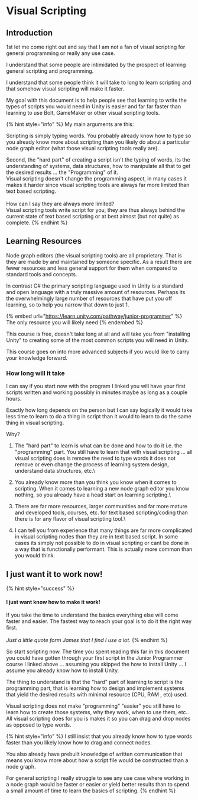 # Visual Scripting

## Introduction

1st let me come right out and say that I am not a fan of visual scripting for general programming or really any use case.&#x20;

I understand that some people are intimidated by the prospect of learning general scripting and programming.&#x20;

I understand that some people think it will take to long to learn scripting and that somehow visual scripting will make it faster.

My goal with this document is to help people see that learning to write the types of scripts you would need in Unity is easier and far far faster than learning to use Bolt, GameMaker or other visual scripting tools.

{% hint style="info" %}
My main arguments are this:

Scripting is simply typing words. You probably already know how to type so you already know more about scripting than you likely do about a particular node graph editor (what those visual scripting tools really are).



Second, the "hard part" of creating a script isn't the typing of words, its the understanding of systems, data structures, how to manipulate all that to get the desired results ... the "Programming" of it.\
Visual scripting doesn't change the programming aspect, in many cases it makes it harder since visual scripting tools are always far more limited than text based scripting.\
\
How can I say they are always more limited?\
Visual scripting tools write script for you, they are thus always behind the current state of text based scripting or at best almost (but not quite) as complete.
{% endhint %}

## Learning Resources

Node graph editors (the visual scripting tools) are all proprietary. That is they are made by and maintained by someone specific. As a result there are fewer resources and less general support for them when compared to standard tools and concepts.

In contrast C# the primary scripting language used in Unity is a standard and open language with a truly massive amount of resources. Perhaps its the overwhelmingly large number of resources that have put you off learning, so to help you narrow that down to just 1.

{% embed url="https://learn.unity.com/pathway/junior-programmer" %}
The only resource you will likely need
{% endembed %}

This course is free, doesn't take long at all and will take you from "installing Unity" to creating some of the most common scripts you will need in Unity.

This course goes on into more advanced subjects if you would like to carry your knowledge forward.

### How long will it take

I can say if you start now with the program I linked you will have your first scripts written and working possibly in minutes maybe as long as a couple hours.

Exactly how long depends on the person but I can say logically it would take less time to learn to do a thing in script than it would to learn to do the same thing in visual scripting.&#x20;

Why?

1. The "hard part" to learn is what can be done and how to do it i.e. the "programming" part. You still have to learn that with visual scripting ... all visual scripting does is remove the need to type words it does not remove or even change the process of learning system design, understand data structures, etc.\

2. You already know more than you think you know when it comes to scripting. When it comes to learning a new node graph editor you know nothing, so you already have a head start on learning scripting.\

3. There are far more resources, larger communities and far more mature and developed tools, courses, etc. for text based scripting/coding than there is for any flavor of visual scripting tool.\

4. I can tell you from experience that many things are far more complicated in visual scripting nodes than they are in text based script. In some cases its simply not possible to do in visual scripting or cant be done in a way that is functionally performant. This is actually more common than you would think.

## I just want it to work now!

{% hint style="success" %}
#### I just want know how to make it work!

If you take the time to understand the basics everything else will come faster and easier. The fastest way to reach your goal is to do it the right way first.\
\
_Just a little quote form James that I find I use a lot._
{% endhint %}

So start scripting now. The time you spent reading this far in this document you could have gotten through your first script in the Junior Programmer course I linked above ... assuming you skipped the how to install Unity ... I assume you already know how to install Unity.

The thing to understand is that the "hard" part of learning to script is the programming part, that is learning how to design and implement systems that yield the desired results with minimal resource (CPU, RAM , etc) used.

Visual scripting does not make "programming" "easier" you still have to learn how to create those systems, why they work, when to use them, etc.. All visual scripting does for you is makes it so you can drag and drop nodes as opposed to type words.&#x20;

{% hint style="info" %}
I still insist that you already know how to type words faster than you likely know how to drag and connect nodes.



You also already have prebuilt knowledge of written communication that means you know more about how a script file would be constructed than a node graph.



For general scripting I really struggle to see any use case where working in a node graph would be faster or easier or yield better results than to spend a small amount of time to learn the basics of scripting.&#x20;
{% endhint %}
